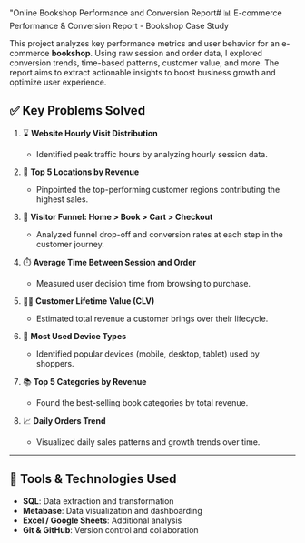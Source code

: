 "Online Bookshop Performance and Conversion Report# 📊 E-commerce Performance & Conversion Report - Bookshop Case Study

This project analyzes key performance metrics and user behavior for an e-commerce **bookshop**. Using raw session and order data, I explored conversion trends, time-based patterns, customer value, and more. The report aims to extract actionable insights to boost business growth and optimize user experience.

## ✅ Key Problems Solved

1. ⌛ **Website Hourly Visit Distribution**  
   - Identified peak traffic hours by analyzing hourly session data.

2. 📍 **Top 5 Locations by Revenue**  
   - Pinpointed the top-performing customer regions contributing the highest sales.

3. 🔄 **Visitor Funnel: Home > Book > Cart > Checkout**  
   - Analyzed funnel drop-off and conversion rates at each step in the customer journey.

4. ⏱️ **Average Time Between Session and Order**  
   - Measured user decision time from browsing to purchase.

5. 🧍‍♂️ **Customer Lifetime Value (CLV)**  
   - Estimated total revenue a customer brings over their lifecycle.

6. 📱 **Most Used Device Types**  
   - Identified popular devices (mobile, desktop, tablet) used by shoppers.

7. 📚 **Top 5 Categories by Revenue**  
   - Found the best-selling book categories by total revenue.

8. 📈 **Daily Orders Trend**  
   - Visualized daily sales patterns and growth trends over time.

---

## 🧰 Tools & Technologies Used

- **SQL**: Data extraction and transformation
- **Metabase**: Data visualization and dashboarding
- **Excel / Google Sheets**: Additional analysis
- **Git & GitHub**: Version control and collaboration



